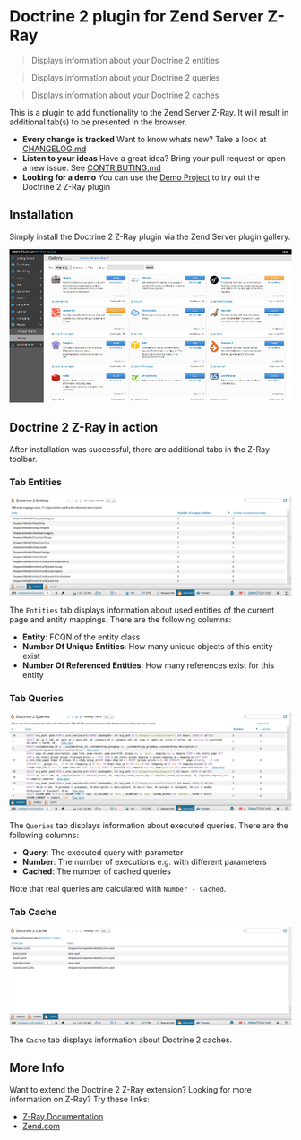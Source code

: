 # Doctrine 2 plugin for Zend Server Z-Ray

> Displays information about your Doctrine 2 entities

> Displays information about your Doctrine 2 queries

> Displays information about your Doctrine 2 caches

This is a plugin to add functionality to the Zend Server Z-Ray. It will result in additional tab(s) to be presented in the browser.

 * **Every change is tracked** Want to know whats new? Take a look at [CHANGELOG.md](CHANGELOG.md)
 * **Listen to your ideas** Have a great idea? Bring your pull request or open a new issue. See [CONTRIBUTING.md](CONTRIBUTING.md)
 * **Looking for a demo** You can use the [Demo Project](https://github.com/sandrokeil/Z-Ray-Doctrine2-Demo) to try out the Doctrine 2 Z-Ray plugin 

## Installation
Simply install the Doctrine 2 Z-Ray plugin via the Zend Server plugin gallery.

![Zend Server Plugin Gallery](docs/img/plugin_gallery.png)

## Doctrine 2 Z-Ray in action
After installation was successful, there are additional tabs in the Z-Ray toolbar.

### Tab Entities
![Tab Doctrine 2 Entities](docs/img/tab_entities.png)

The `Entities` tab displays information about used entities of the current page and entity mappings. 
There are the following columns:

 * **Entity**: FCQN of the entity class
 * **Number Of Unique Entities**: How many unique objects of this entity exist
 * **Number Of Referenced Entities**: How many references exist for this entity

### Tab Queries
![Tab Doctrine 2 Queries](docs/img/tab_queries.png)

The `Queries` tab displays information about executed queries. There are the following columns:

 * **Query**: The executed query with parameter
 * **Number**: The number of executions e.g. with different parameters
 * **Cached**: The number of cached queries

Note that real queries are calculated with `Number - Cached`.

### Tab Cache
![Tab Doctrine 2 Queries](docs/img/tab_cache.png)

The `Cache` tab displays information about Doctrine 2 caches.

## More Info
Want to extend the Doctrine 2 Z-Ray extension? Looking for more information on Z-Ray? Try these links:

- [Z-Ray Documentation](https://github.com/zend-server-plugins/Documentation)
- [Zend.com](http://www.zend.com/en/products/server/z-ray)

